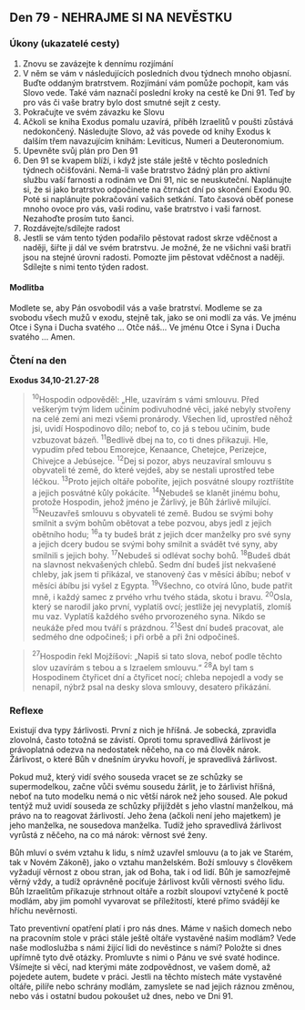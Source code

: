 ## Den 79 - NEHRAJME SI NA NEVĚSTKU

### Úkony (ukazatelé cesty)

1. Znovu se zavázejte k dennímu rozjímání
1. V něm se vám v následujících posledních dvou týdnech mnoho objasní. Buďte oddaným bratrstvem. Rozjímání vám pomůže pochopit, kam vás Slovo vede. Také vám naznačí poslední kroky na cestě ke Dni 91. Teď by pro vás či vaše bratry bylo dost smutné sejít z cesty.
1. Pokračujte ve svém závazku ke Slovu
1. Ačkoli se kniha Exodus pomalu uzavírá, příběh Izraelitů v poušti zůstává nedokončený. Následujte Slovo, až vás povede od knihy Exodus k dalším třem navazujícím knihám: Leviticus, Numeri a Deuteronomium.
1. Upevněte svůj plán pro Den 91
1. Den 91 se kvapem blíží, i když jste stále ještě v těchto posledních týdnech očišťováni. Nemá-li vaše bratrstvo žádný plán pro aktivní službu vaší farnosti a rodinám ve Dni 91, nic se neuskuteční. Naplánujte si, že si jako bratrstvo odpočinete na čtrnáct dní po skončení Exodu 90. Poté si naplánujte pokračování vašich setkání. Tato časová oběť ponese mnoho ovoce pro vás, vaši rodinu, vaše bratrstvo i vaši farnost. Nezahoďte prosím tuto šanci.
1. Rozdávejte/sdílejte radost
1. Jestli se vám tento týden podařilo pěstovat radost skrze vděčnost a naději, šiřte ji dál ve svém bratrstvu. Je možné, že ne všichni vaši bratři jsou na stejné úrovni radosti. Pomozte jim pěstovat vděčnost a naději. Sdílejte s nimi tento týden radost.

#### Modlitba

Modlete se, aby Pán osvobodil vás a vaše bratrství.
Modleme se za svobodu všech mužů v exodu, stejně tak, jako se oni modlí za vás.
Ve jménu Otce i Syna i Ducha svatého … Otče náš… Ve jménu Otce i Syna i Ducha svatého … Amen.

### Čtení na den

**Exodus 34,10-21.27-28**

> <sup>10</sup>Hospodin odpověděl: „Hle, uzavírám s vámi smlouvu. Před veškerým tvým lidem učiním podivuhodné věci, jaké nebyly stvořeny na celé zemi ani mezi všemi pronárody. Všechen lid, uprostřed něhož jsi, uvidí Hospodinovo dílo; neboť to, co já s tebou učiním, bude vzbuzovat bázeň.
> <sup>11</sup>Bedlivě dbej na to, co ti dnes přikazuji. Hle, vypudím před tebou Emorejce, Kenaance, Chetejce, Perizejce, Chivejce a Jebúsejce.
> <sup>12</sup>Dej si pozor, abys neuzavíral smlouvu s obyvateli té země, do které vejdeš, aby se nestali uprostřed tebe léčkou.
> <sup>13</sup>Proto jejich oltáře poboříte, jejich posvátné sloupy roztříštíte a jejich posvátné kůly pokácíte.
> <sup>14</sup>Nebudeš se klanět jinému bohu, protože Hospodin, jehož jméno je Žárlivý, je Bůh žárlivě milující.
> <sup>15</sup>Neuzavřeš smlouvu s obyvateli té země. Budou se svými bohy smilnit a svým bohům obětovat a tebe pozvou, abys jedl z jejich obětního hodu;
> <sup>16</sup>a ty budeš brát z jejich dcer manželky pro své syny a jejich dcery budou se svými bohy smilnit a svádět tvé syny, aby smilnili s jejich bohy.
> <sup>17</sup>Nebudeš si odlévat sochy bohů.
> <sup>18</sup>Budeš dbát na slavnost nekvašených chlebů. Sedm dní budeš jíst nekvašené chleby, jak jsem ti přikázal, ve stanovený čas v měsíci ábíbu; neboť v měsíci ábíbu jsi vyšel z Egypta.
> <sup>19</sup>Všechno, co otvírá lůno, bude patřit mně, i každý samec z prvého vrhu tvého stáda, skotu i bravu.
> <sup>20</sup>Osla, který se narodil jako první, vyplatíš ovcí; jestliže jej nevyplatíš, zlomíš mu vaz. Vyplatíš každého svého prvorozeného syna. Nikdo se neukáže před mou tváří s prázdnou.
> <sup>21</sup>Šest dní budeš pracovat, ale sedmého dne odpočineš; i při orbě a při žni odpočineš.

> <sup>27</sup>Hospodin řekl Mojžíšovi: „Napiš si tato slova, neboť podle těchto slov uzavírám s tebou a s Izraelem smlouvu.“
> <sup>28</sup>A byl tam s Hospodinem čtyřicet dní a čtyřicet nocí; chleba nepojedl a vody se nenapil, nýbrž psal na desky slova smlouvy, desatero přikázání.

### Reflexe

Existují dva typy žárlivosti. První z nich je hříšná. Je sobecká, zpravidla zlovolná, často totožná se závistí. Oproti tomu spravedlivá
žárlivost je právoplatná odezva na nedostatek něčeho, na co má člověk nárok. Žárlivost, o které Bůh v dnešním úryvku hovoří, je
spravedlivá žárlivost.

Pokud muž, který vidí svého souseda vracet se ze schůzky se supermodelkou, začne vůči svému sousedu žárlit, je to žárlivist
hříšná, neboť na tuto modelku nemá o nic větší nárok než jeho soused. Ale pokud tentýž muž uvidí souseda ze schůzky přijíždět s
jeho vlastní manželkou, má právo na to reagovat žárlivostí. Jeho žena (ačkoli není jeho majetkem) je jeho manželka, ne sousedova
manželka. Tudíž jeho spravedlivá žárlivost vyrůstá z něčeho, na co má nárok: věrnost své ženy.

Bůh mluví o svém vztahu k lidu, s nímž uzavřel smlouvu (a to jak ve Starém, tak v Novém Zákoně), jako o vztahu manželském.
Boží smlouvy s člověkem vyžadují věrnost z obou stran, jak od Boha, tak i od lidí. Bůh je samozřejmě věrný vždy, a tudíž
oprávněně pociťuje žárlivost kvůli věrnosti svého lidu. Bůh Izraelitům přikazuje strhnout oltáře a rozbít sloupoví vztyčené k poctě
modlám, aby jim pomohl vyvarovat se příležitostí, které přímo svádějí ke hříchu nevěrnosti.

Tato preventivní opatření platí i pro nás dnes. Máme v našich domech nebo na pracovním stole v práci stále ještě oltáře vystavěné
našim modlám? Vede naše modloslužba s námi žijící lidi do nevěstince s námi? Položte si dnes upřímně tyto dvě otázky.
Promluvte s nimi o Pánu ve své svaté hodince. Všímejte si věcí, nad kterými máte zodpovědnost, ve vašem domě, až pojedete
autem, budete v práci. Jestli na těchto místech máte vystavěné oltáře, pilíře nebo schrány modlám, zamyslete se nad jejich ráznou
změnou, nebo vás i ostatní budou pokoušet už dnes, nebo ve Dni 91.
